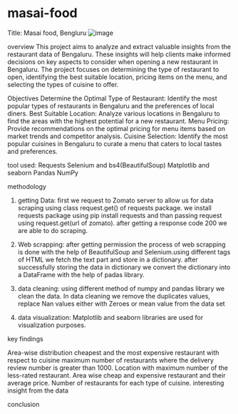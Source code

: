 # masai-food
Title: Masai food, Bengluru
![image](https://github.com/kapil733/masai-food/assets/155940732/d3239fb1-714c-475d-ae16-6dc39cfc9e9b)


overview
This project aims to analyze and extract valuable insights from the restaurant data of Bengaluru. These insights will help clients make informed decisions on key aspects to consider when opening a new restaurant in Bengaluru. The project focuses on determining the type of restaurant to open, identifying the best suitable location, pricing items on the menu, and selecting the types of cuisine to offer.

Objectives
Determine the Optimal Type of Restaurant: Identify the most popular types of restaurants in Bengaluru and the preferences of local diners.
Best Suitable Location: Analyze various locations in Bengaluru to find the areas with the highest potential for a new restaurant.
Menu Pricing: Provide recommendations on the optimal pricing for menu items based on market trends and competitor analysis.
Cuisine Selection: Identify the most popular cuisines in Bengaluru to curate a menu that caters to local tastes and preferences.


tool used:
Requests
Selenium and bs4(BeautifulSoup)
Matplotlib and seaborn
Pandas
NumPy




methodology

1) getting Data: first we request to Zomato server to allow us for data scraping using class request.get() of requests package. we install requests package using pip install requests and than passing request using request.get(url of zomato). after getting a response code 200 we are able to do scraping.

2) Web scrapping: after getting permission the process of web scrapping is done with the help of BeautifulSoup and Selenium.using different tags of HTML we fetch the text part and store in a dictionary. after successfully storing the data in dictionary we convert the dictionary into a DataFrame with the help of padas library.

3) data cleaning: using different method of numpy and pandas library we clean the data. In data cleaning we remove the duplicates values, replace Nan values either with Zeroes or mean value from the data set

4) data visualization: Matplotlib and seaborn libraries are used for visualization purposes.


key findings





Area-wise distribution
cheapest and the most expensive restaurant with respect to cuisine
maximum number of restaurants where the delivery review number is greater than 1000.
Location with maximum number of the less-rated restaurant.
Area wise cheap and expensive restaurant and their average price.
Number of restaurants for each type of cuisine.
interesting insight from the data







conclusion

